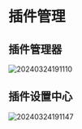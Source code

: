 # 插件管理

## 插件管理器 

![20240324191110](https://nocobase-docs.oss-cn-beijing.aliyuncs.com/20240324191110.png)

## 插件设置中心

![20240324191147](https://nocobase-docs.oss-cn-beijing.aliyuncs.com/20240324191147.png)